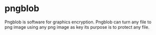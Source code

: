 # pngblob

Pngblob is software for graphics encryption. Pngblob can turn any file to png image using any png image as key
its purpose is to protect any file.



